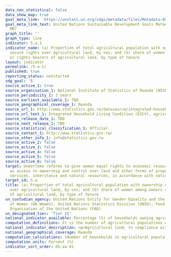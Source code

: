 ```yaml
---
data_non_statistical: false
data_show_map: true
goal_meta_link: 'https://unstats.un.org/sdgs/metadata/files/Metadata-05-0a-01.pdf'
goal_meta_link_text: United Nations Sustainable Development Goals Metadata (PDF 4.0
  MB)
graph_title: ''
graph_type: line
indicator: 5.a.1
indicator_name: (a) Proportion of total agricultural population with ownership or
  secure rights over agricultural land, by sex; and (b) share of women among owners
  or rights-bearers of agricultural land, by type of tenure
layout: indicator
permalink: /5-a-1/
published: true
reporting_status: notstarted
sdg_goal: '5'
source_active_1: true
source_organisation_1: National Institute of Statistics of Rwanda (NISR)
source_periodicity_1: 3 years 
source_earliest_available_1: TBD
source_geographical_coverage_1: Rwanda
source_url_1: http://www.statistics.gov.rw/datasource/integrated-household-living-conditions-survey-eicv
source_url_text_1: Integrated Household Living Condition (EICV), agriculture household survey
source_release_date_1: TBD
source_next_release_1: TBD
source_statistical_classification_1: Official
source_contact_1: http://www.statistics.gov.rw/
source_other_info_1: info@statistics.gov.rw 
source_active_2: false
source_active_3: false
source_active_4: false
source_active_5: false
source_active_6: false
target: Undertake reforms to give women equal rights to economic resources, as well
  as access to ownership and control over land and other forms of property, financial
  services, inheritance and natural resources, in accordance with national laws
target_id: 5.a
title: (a) Proportion of total agricultural population with ownership or secure rights
  over agricultural land, by sex; and (b) share of women among owners or rights-bearers
  of agricultural land, by type of tenure
un_custodian_agency: United Nations Entity for Gender Equality and the Empowerment
  of Women (UN Women), United Nations Statistics Division (UNSD), Food and Agriculture
  Organization of the United Nations (FAO)
un_designated_tier: 'Tier II'
national_indicator_available: Percentage (%) of households owning agricultural land in the past 12 months by sex of head of household
computation_definitions: It is the number of agricultural populations with ownership or tenure right over agricultural land expressed as a percentage of total agricultural population.
national_indicator_description: <p>Agricultural land; In compliance with the classification proposed by the World Census of Agriculture 2020 (WCA 2020), land is considered ‘agricultural land’ according to its use. Moreover, a reference period is usually required in order to characterize the use of a specific area of agricultural land and identify subcategories. In particular, following the WCA 2020, agricultural land includes; • land under temporary crops, • land under temporary meadows and pastures, • land temporarily fallow, • land under permanent crops, • land under permanent meadows and pastures.</p><p>Agricultural population; Indicator 5.a.1 uses ‘agricultural population’ as denominator, instead of the total population, because tenure rights over agricultural land are relevant especially for individuals whose livelihood relies on agriculture. As a consequence, in the context of 5.a.1, the term ‘agricultural population’ has to be interpreted as equivalent of ‘individuals engaged in agriculture’.</p>Ownership and tenure rights over agricultural land; Land ownership is a legally recognised right to acquire, to use and to transfer land. In private property systems, this is a right akin to a freehold tenure. However, in systems where land is owned by the State, the term ‘land ownership’ refers to possession of the rights most akin to ownership in a private property system. In this context, it is more appropriate to speak of tenure rights. 
national_geographical_coverage: Rwanda
computation_calculations: (Number of households in agricultural population with ownership or tenure rights over agricultural land / otal agricultural household)* 100
computation_units: Percent (%)
indicator_sort_order: 05-aa-01
---
```

